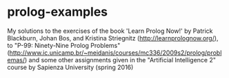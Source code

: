 # prolog-examples

My solutions to the exercises of the book 'Learn Prolog Now!' by Patrick Blackburn, Johan Bos, and Kristina Striegnitz (http://learnprolognow.org/), to "P-99: Ninety-Nine Prolog Problems" (http://www.ic.unicamp.br/~meidanis/courses/mc336/2009s2/prolog/problemas/) and some other assignments given in the "Artificial Intelligence 2" course by Sapienza University (spring 2016)
